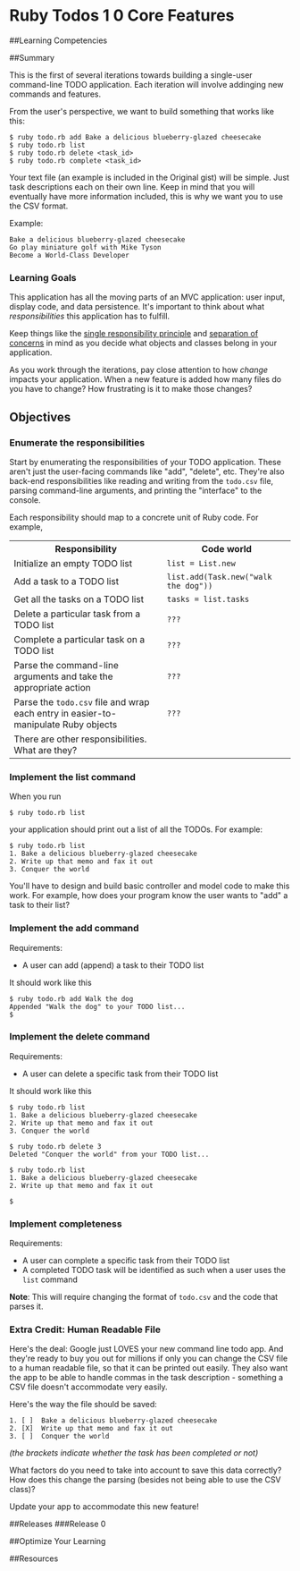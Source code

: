 # Ruby Todos 1 0 Core Features 
 
##Learning Competencies 

##Summary 

 This is the first of several iterations towards building a single-user command-line TODO application.  Each iteration will involve addinging new commands and features.

From the user's perspective, we want to build something that works like this:

```text
$ ruby todo.rb add Bake a delicious blueberry-glazed cheesecake
$ ruby todo.rb list
$ ruby todo.rb delete <task_id>
$ ruby todo.rb complete <task_id>
```

Your text file (an example is included in the Original gist) will be simple.  Just task descriptions each on their own line.  Keep in mind that you will eventually have more information included, this is why we want you to use the CSV format.

Example:  

```text  
Bake a delicious blueberry-glazed cheesecake  
Go play miniature golf with Mike Tyson  
Become a World-Class Developer  
````

### Learning Goals

This application has all the moving parts of an MVC application: user input, display code, and data persistence.  It's important to think about what *responsibilities* this application has to fulfill.

Keep things like the [single responsibility principle](http://en.wikipedia.org/wiki/Single_responsibility_principle) and [separation of concerns](http://en.wikipedia.org/wiki/Separation_of_concerns) in mind as you decide what objects and classes belong in your application.

As you work through the iterations, pay close attention to how *change* impacts your application.  When a new feature is added how many files do you have to change?  How frustrating is it to make those changes?
 
## Objectives

### Enumerate the responsibilities

Start by enumerating the responsibilities of your TODO application.  These aren't just the user-facing commands like "add", "delete", etc.  They're also back-end responsibilities like reading and writing from the `todo.csv` file, parsing command-line arguments, and printing the "interface" to the console.

Each responsibility should map to a concrete unit of Ruby code.  For example,

<table class="table table-striped table-bordered">
  <tr>
    <th>Responsibility</th>
    <th>Code world</th>
  </tr>
  <tr>
    <td>Initialize an empty TODO list</td>
    <td>
      <code>list = List.new</code>
    </td>
  </tr>
  <tr>
    <td>Add a task to a TODO list</td>
    <td>
      <code>list.add(Task.new("walk the dog"))</code>
    </td>
  </tr>
  <tr>
    <td>Get all the tasks on a TODO list</td>
    <td>
      <code>tasks = list.tasks</code>
    </td>
  </tr>
  <tr>
    <td>Delete a particular task from a TODO list</td>
    <td><code>???</code></td>
  </tr>
  <tr>
    <td>Complete a particular task on a TODO list</td>
    <td><code>???</code></td>
  </tr>

  <tr>
    <td>Parse the command-line arguments and take the appropriate action</td>
    <td><code>???</code></td>
  </tr>
  <tr>
    <td>Parse the <code>todo.csv</code> file and wrap each entry in easier-to-manipulate Ruby objects</td>
    <td><code>???</code></td>
  </tr>
  <tr>
    <td>There are other responsibilities.  What are they?</td>
    <td></td>
  </tr>
</table>

### Implement the list command

When you run

```text
$ ruby todo.rb list
```

your application should print out a list of all the TODOs. For example:

```text
$ ruby todo.rb list
1. Bake a delicious blueberry-glazed cheesecake
2. Write up that memo and fax it out
3. Conquer the world
```

You'll have to design and build basic controller and model code to make this work.  For example, how does your program know the user wants to "add" a task to their list?

### Implement the add command

Requirements:

- A user can add (append) a task to their TODO list

It should work like this

```text
$ ruby todo.rb add Walk the dog
Appended "Walk the dog" to your TODO list...
$
```

### Implement the delete command

Requirements:

- A user can delete a specific task from their TODO list

It should work like this

```text
$ ruby todo.rb list
1. Bake a delicious blueberry-glazed cheesecake
2. Write up that memo and fax it out
3. Conquer the world

$ ruby todo.rb delete 3
Deleted "Conquer the world" from your TODO list...

$ ruby todo.rb list
1. Bake a delicious blueberry-glazed cheesecake
2. Write up that memo and fax it out

$
```

### Implement completeness

Requirements:

- A user can complete a specific task from their TODO list
- A completed TODO task will be identified as such when a user uses the `list` command

**Note**: This will require changing the format of `todo.csv` and the code that parses it.

### Extra Credit: Human Readable File

Here's the deal:  Google just LOVES your new command line todo app.  And they're ready to buy you out for millions if only you can change the CSV file to a human readable file, so that it can be printed out easily.  They also want the app to be able to handle commas in the task description - something a CSV file doesn't accommodate very easily.

Here's the way the file should be saved:

```text
1. [ ]  Bake a delicious blueberry-glazed cheesecake
2. [X]  Write up that memo and fax it out
3. [ ]  Conquer the world
```

*(the brackets indicate whether the task has been completed or not)*

What factors do you need to take into account to save this data correctly?  How does this change the parsing (besides not being able to use the CSV class)?  

Update your app to accommodate this new feature!
 

##Releases
###Release 0 

##Optimize Your Learning 

##Resources